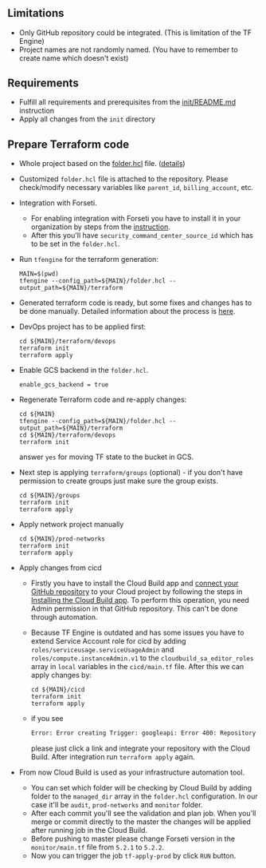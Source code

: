 #

## Limitations

* Only GitHub repository could be integrated. (This is limitation of the TF Engine)
* Project names are not randomly named. (You have to remember to create name which doesn't exist)

## Requirements

* Fulfill all requirements and prerequisites from the [init/README.md](init/README.md) instruction
* Apply all changes from the `init` directory

## Prepare Terraform code

* Whole project based on the [folder.hcl](https://github.com/GoogleCloudPlatform/healthcare-data-protection-suite/blob/master/examples/tfengine/org_foundation.hcl) file. ([details](https://github.com/GoogleCloudPlatform/healthcare-data-protection-suite/tree/master/examples/tfengine))
* Customized `folder.hcl` file is attached to the repository. Please check/modify necessary variables like `parent_id`, `billing_account`, etc.

* Integration with Forseti.
  * For enabling integration with Forseti you have to install it in your organization by steps from the [instruction](https://forsetisecurity.org/docs/v2.23/configure/notifier/#cloud-scc-notification).
  * After this you'll have `security_command_center_source_id` which has to be set in the `folder.hcl`.

* Run `tfengine` for the terraform generation:

      MAIN=$(pwd)
      tfengine --config_path=${MAIN}/folder.hcl --output_path=${MAIN}/terraform

* Generated terraform code is ready, but some fixes and changes has to be done manually. Detailed information about the process is [here](https://github.com/GoogleCloudPlatform/healthcare-data-protection-suite/tree/master/docs/tfengine#usage).

* DevOps project has to be applied first:
  
      cd ${MAIN}/terraform/devops
      terraform init
      terraform apply

* Enable GCS backend in the `folder.hcl`.

      enable_gcs_backend = true

* Regenerate Terraform code and re-apply changes:

      cd ${MAIN}
      tfengine --config_path=${MAIN}/folder.hcl --output_path=${MAIN}/terraform
      cd ${MAIN}/terraform/devops
      terraform init

  answer `yes` for moving TF state to the bucket in GCS.

* Next step is applying `terraform/groups` (optional) - if you don't have permission to create groups just make sure the group exists.

      cd ${MAIN}/groups
      terraform init
      terraform apply


* Apply network project manually

      cd ${MAIN}/prod-networks
      terraform init
      terraform apply
  
* Apply changes from cicd

  * Firstly you have to install the Cloud Build app and
  [connect your GitHub repository](https://console.cloud.google.com/cloud-build/triggers/connect)
  to your Cloud project by following the steps in
  [Installing the Cloud Build app](https://cloud.google.com/cloud-build/docs/automating-builds/create-github-app-triggers#installing_the_cloud_build_app).
  To perform this operation, you need Admin permission in that GitHub repository. This can't be done through automation.

  * Because TF Engine is outdated and has some issues you have to extend Service Account role for cicd by adding `roles/serviceusage.serviceUsageAdmin` and `roles/compute.instanceAdmin.v1`
  to the `cloudbuild_sa_editor_roles` array in `local` variables in the `cicd/main.tf` file. After this we can apply changes by:
  
        cd ${MAIN}/cicd
        terraform init
        terraform apply

  * if you see

    ```bash
    Error: Error creating Trigger: googleapi: Error 400: Repository mapping does not exist. Please visit https://console.cloud.google.com/cloud-build/triggers/connect?project=... to connect a repository to your project
    ```
    please just click a link and integrate your repository with the Cloud Build. After integration run `terraform apply` again.

* From now Cloud Build is used as your infrastructure automation tool.
  * You can set which folder will be checking by Cloud Build
    by adding folder to the `managed_dir` array in the `folder.hcl` configuration. In our case it'll be `audit`, `prod-networks` and `monitor` folder.
  * After each commit you'll see the validation and plan job. When you'll merge or commit directly to the master the changes will be applied after running job in the Cloud Build.
  * Before pushing to master please change Forseti version in the `monitor/main.tf` file from `5.2.1` to `5.2.2`.
  * Now you can trigger the job `tf-apply-prod` by click `RUN` button.

